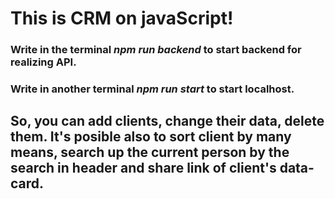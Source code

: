# This is CRM on javaScript!
### Write in the terminal *_npm run backend_* to start backend for realizing API.
### Write in another terminal *_npm run start_* to start localhost.
## So, you can add clients, change their data, delete them. It's posible also to sort client by many means, search up the current person by the search in header and share link of client's data-card.
